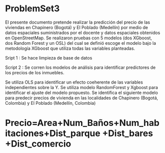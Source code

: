 # ProblemSet3
 El presente documento pretende realizar la predicción del precio de las viviendas en Chapinero (Bogotá) y El Poblado (Medellín) por medio de datos espaciales suministrados por el docente y datos espaciales obtenidos en OpenStreetMap.
Se realizaron pruebas con 5 modelos (dos XGboost, dos Random Forest y un OSL) del cual se definió escoge el modelo bajo la metodología XGboost que utiliza todas las variables planteadas.

Sript 1 : Se hace limpieza de base de datos

Script 2 : Se corren los modelos de análisis para identificar predictores de los precios de los inmuebles.

Se utiliza OLS para identificar un efecto coeherente de las variables independientes sobre la Y.
Se utiliza modelo RandomForest y Xgboost para identificar el ajuste del modelo propuesto.
Se identifica el siguiente modelo para predecir precios de vivienda en las localidades de Chapinero (Bogotá, Colombia) y El Poblado (Medellín, Colombia)

# Precio=Area+Num_Baños+Num_habitaciones+Dist_parque +Dist_bares +Dist_comercio
